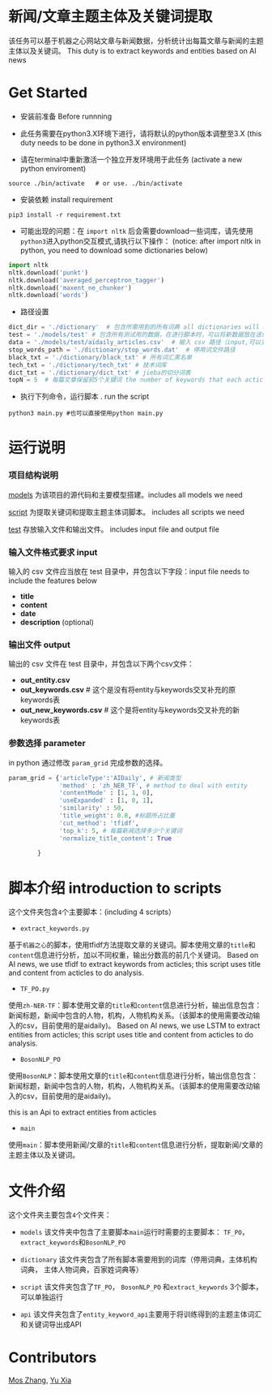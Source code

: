# 新闻/文章主题主体及关键词提取

该任务可以基于机器之心网站文章与新闻数据，分析统计出每篇文章与新闻的主题主体以及关键词。
This duty is to extract keywords and entities based on AI news 

# Get Started

- 安装前准备 Before runnning

* 此任务需要在python3.X环境下进行，请将默认的python版本调整至3.X  (this duty needs to be done in python3.X environment)

* 请在terminal中重新激活一个独立开发环境用于此任务 (activate a new python enviroment)

```shell
source ./bin/activate   # or use. ./bin/activate
```

- 安装依赖 install requirement

```shell
pip3 install -r requirement.txt
```
* 可能出现的问题：在 ``` import nltk ``` 后会需要download一些词库，请先使用``` python3 ```进入python交互模式,请执行以下操作：
(notice: after import nltk in python, you need to download some dictionaries below)

```python
import nltk
nltk.download('punkt')
nltk.download('averaged_perceptron_tagger')
nltk.download('maxent_ne_chunker')
nltk.download('words')

```

- 路径设置

```python
dict_dir = './dictionary'  # 包含所需用到的所有词典 all dictionaries will be used
test = './models/test' # 包含所有测试用的数据，在进行脚本时，可以将新数据放在该位置 including all training and testing data
data = './models/test/aidaily_articles.csv'  # 输入 csv 路径（input,可以变，新的数据直接放到该位置改名即可）
stop_words_path = './dictionary/stop_words.dat'  # 停用词文件路径
black_txt = './dictionary/black_txt' # 所有词汇黑名单
tech_txt = './dictionary/tech_txt' # 技术词库
dict_txt = './dictionary/dict_txt' # jieba的切分词表
topN = 5  # 每篇文章保留前5个关键词 the number of keywords that each acticle will keep
```

- 执行下列命令，运行脚本 . run the script
```shell
python3 main.py #也可以直接使用python main.py
```

# 运行说明

### 项目结构说明

[models](https://github.com/rainyuxia0112/duty/tree/master/models) 为该项目的源代码和主要模型搭建。includes all models we need

[script](https://github.com/rainyuxia0112/duty/tree/master/script) 为提取关键词和提取主题主体词脚本。 includes all scripts we need

[test](https://github.com/rainyuxia0112/duty/tree/master/models/test) 存放输入文件和输出文件。 includes input file and output file

### 输入文件格式要求 input

输入的 csv 文件应当放在 test 目录中，并包含以下字段：input file needs to include the features below
- **title**
- **content**
- **date**
- **description** (optional)

### 输出文件 output

输出的 csv 文件在 test 目录中，并包含以下两个csv文件：
- **out_entity.csv**
- **out_keywords.csv**   # 这个是没有将entity与keywords交叉补充的原keywords表
- **out_new_keywords.csv**   # 这个是将entity与keywords交叉补充的新keywords表

### 参数选择 parameter

in python 通过修改 `param_grid` 完成参数的选择。
```python
param_grid = {'articleType':'AIDaily', # 新闻类型
              'method' : 'zh_NER_TF', # method to deal with entity
              'contentMode' : [1, 1, 0],
              'useExpanded' : [1, 0, 1],
              'similarity' : 50,
              'title_weight': 0.8, #标题所占比重
              'cut_method': 'tfidf',
              'top_k': 5, # 每篇新闻选择多少个关键词
              'normalize_title_content': True

        }
```

# 脚本介绍 introduction to scripts
这个文件夹包含```4```个主要脚本：(including 4 scripts）

- ```extract_keywords.py```

基于```机器之心```的脚本，使用tfidf方法提取文章的关键词。脚本使用文章的```title```和```content```信息进行分析，加以不同权重，输出分数高的前几个关键词。
Based on AI news, we use tfidf to extract keywords from acticles; this script uses title and content from acticles to do analysis.

- ```TF_PO.py```

使用```zh-NER-TF```：脚本使用文章的```title```和```content```信息进行分析，输出信息包含：新闻标题，新闻中包含的人物，机构，人物机构关系。（该脚本的使用需要改动输入的csv，目前使用的是aidaily)。
Based on AI news, we use LSTM to extract entities from acticles; this script uses title and content from acticles to do analysis.

- ```BosonNLP_PO```

使用```BosonNLP```：脚本使用文章的```title```和```content```信息进行分析，输出信息包含：新闻标题，新闻中包含的人物，机构，人物机构关系。（该脚本的使用需要改动输入的csv，目前使用的是aidaily)。

this is an Api to extract entities from acticles

- ```main```

使用```main```：脚本使用新闻/文章的```title```和```content```信息进行分析，提取新闻/文章的主题主体以及关键词。

# 文件介绍
这个文件夹主要包含```4```个文件夹：

- ```models```
该文件夹中包含了主要脚本```main```运行时需要的主要脚本： ```TF_PO```， ```extract_keywords```和```BosonNLP_PO```

- ```dictionary```
该文件夹包含了所有脚本需要用到的词库（停用词典，主体机构词典， 主体人物词典，百家姓词典等）

- ```script```
该文件夹包含了```TF_PO```， ```BosonNLP_PO``` 和```extract_keywords``` 3个脚本，可以单独运行

- ```api```
该文件夹包含了```entity_keyword_api```主要用于将训练得到的主题主体词汇和关键词导出成API

# Contributors
[Mos Zhang](https://github.com/mosroot), [Yu Xia](https://github.com/rainyuxia0112)
